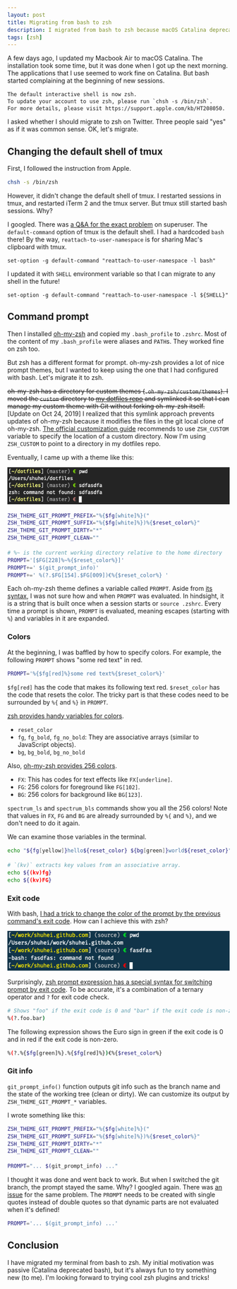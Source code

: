 ```yaml
---
layout: post
title: Migrating from bash to zsh
description: I migrated from bash to zsh because macOS Catalina deprecated bash. I'll show how I wrote my custom command prompt theme for zsh using oh-my-zsh.
tags: [zsh]
---
```


A few days ago, I updated my Macbook Air to macOS Catalina. The installation took some time, but it was done when I got up the next morning. The applications that I use seemed to work fine on Catalina. But bash started complaining at the beginning of new sessions.

```console
The default interactive shell is now zsh.
To update your account to use zsh, please run `chsh -s /bin/zsh`.
For more details, please visit https://support.apple.com/kb/HT208050.
```

I asked whether I should migrate to zsh on Twitter. Three people said "yes" as if it was common sense. OK, let's migrate.

## Changing the default shell of tmux

First, I followed the instruction from Apple.

```sh
chsh -s /bin/zsh
```

However, it didn't change the default shell of tmux. I restarted sessions in tmux, and restarted iTerm 2 and the tmux server. But tmux still started bash sessions. Why?

I googled. There was [a Q&A for the exact problem](https://superuser.com/questions/253786/how-can-i-make-tmux-use-my-default-shell) on superuser. The `default-command` option of tmux is the default shell. I had a hardcoded `bash` there! By the way, `reattach-to-user-namespace` is for sharing Mac's clipboard with tmux.

```
set-option -g default-command "reattach-to-user-namespace -l bash"
```

I updated it with `SHELL` environment variable so that I can migrate to any shell in the future!

```
set-option -g default-command "reattach-to-user-namespace -l ${SHELL}"
```

## Command prompt

Then I installed [oh-my-zsh](https://github.com/robbyrussell/oh-my-zsh) and copied my `.bash_profile` to `.zshrc`. Most of the content of my `.bash_profile` were aliases and `PATH`s. They worked fine on zsh too.

But zsh has a different format for prompt. oh-my-zsh provides a lot of nice prompt themes, but I wanted to keep using the one that I had configured with bash. Let's migrate it to zsh.

~~oh-my-zsh has a directory for custom themes (`.oh-my-zsh/custom/themes`). I moved the `custom` directory to [my dotfiles repo](https://github.com/shuhei/dotfiles) and symlinked it so that I can manage my custom theme with Git without forking oh-my-zsh itself.~~ [Update on Oct 24, 2019] I realized that this symlink approach prevents updates of oh-my-zsh because it modifies the files in the git local clone of oh-my-zsh. [The official customization guide](https://github.com/robbyrussell/oh-my-zsh/wiki/Customization) recommends to use `ZSH_CUSTOM` variable to specify the location of a custom directory. Now I'm using `ZSH_CUSTOM` to point to a directory in my dotfiles repo.

Eventually, I came up with a theme like this:

![my custom theme](/images/zsh_prompt.png)

```bash
ZSH_THEME_GIT_PROMPT_PREFIX="%{$fg[white]%}("
ZSH_THEME_GIT_PROMPT_SUFFIX="%{$fg[white]%})%{$reset_color%}"
ZSH_THEME_GIT_PROMPT_DIRTY="*"
ZSH_THEME_GIT_PROMPT_CLEAN=""

# %~ is the current working directory relative to the home directory
PROMPT='[$FG[228]%~%{$reset_color%}]'
PROMPT+=' $(git_prompt_info)'
PROMPT+=' %(?.$FG[154].$FG[009])€%{$reset_color%} '
```

Each oh-my-zsh theme defines a variable called `PROMPT`. Aside from [its syntax](http://zsh.sourceforge.net/Doc/Release/Prompt-Expansion.html), I was not sure how and when `PROMPT` was evaluated. In hindsight, it is a string that is built once when a session starts or `source .zshrc`. Every time a prompt is shown, `PROMPT` is evaluated, meaning escapes (starting with `%`) and variables in it are expanded.

### Colors

At the beginning, I was baffled by how to specify colors. For example, the following `PROMPT` shows "some red text" in red.

```bash
PROMPT='%{$fg[red]%}some red text%{$reset_color%}'
```

`$fg[red]` has the code that makes its following text red. `$reset_color` has the code that resets the color. The tricky part is that these codes need to be surrounded by `%{` and `%}` in `PROMPT`.

[zsh provides handy variables for colors](https://github.com/zsh-users/zsh/blob/243e46998eb29665ec345e531b2d1bb6921ed578/Functions/Misc/colors#L97-L117).

- `reset_color`
- `fg`, `fg_bold`, `fg_no_bold`: They are associative arrays (similar to JavaScript objects).
- `bg`, `bg_bold`, `bg_no_bold`

Also, [oh-my-zsh provides 256 colors](https://github.com/robbyrussell/oh-my-zsh/blob/b09aed9cc7e2099f3e7f2aa2632660bc510f3e35/lib/spectrum.zsh).

- `FX`: This has codes for text effects like `FX[underline]`.
- `FG`: 256 colors for foreground like `FG[102]`.
- `BG`: 256 colors for background like `BG[123]`.

`spectrum_ls` and `spectrum_bls` commands show you all the 256 colors! Note that values in `FX`, `FG` and `BG` are already surrounded by `%{` and `%}`, and we don't need to do it again.

We can examine those variables in the terminal.

```sh
echo "${fg[yellow]}hello${reset_color} ${bg[green]}world${reset_color}"

# `(kv)` extracts key values from an associative array.
echo ${(kv)fg}
echo ${(kv)FG}
```

### Exit code

With bash, [I had a trick to change the color of the prompt by the previous command's exit code](/blog/2015/10/18/color-prompt-by-exit-code/). How can I achieve this with zsh?

![Change color by exit code](/images/exit_code.png)

Surprisingly, [zsh prompt expression has a special syntax for switching prompt by exit code](https://stackoverflow.com/questions/4466245/customize-zshs-prompt-when-displaying-previous-command-exit-code). To be accurate, it's a combination of a ternary operator and `?` for exit code check.

```bash
# Shows "foo" if the exit code is 0 and "bar" if the exit code is non-zero.
%(?.foo.bar)
```

The following expression shows the Euro sign in green if the exit code is 0 and in red if the exit code is non-zero.

```bash
%(?.%{$fg[green]%}.%{$fg[red]%})€%{$reset_color%}
```

### Git info

`git_prompt_info()` function outputs git info such as the branch name and the state of the working tree (clean or dirty). We can customize its output by `ZSH_THEME_GIT_PROMPT_*` variables.

I wrote something like this:

```bash
ZSH_THEME_GIT_PROMPT_PREFIX="%{$fg[white]%}("
ZSH_THEME_GIT_PROMPT_SUFFIX="%{$fg[white]%})%{$reset_color%}"
ZSH_THEME_GIT_PROMPT_DIRTY="*"
ZSH_THEME_GIT_PROMPT_CLEAN=""

PROMPT="... $(git_prompt_info) ..."
```

I thought it was done and went back to work. But when I switched the git branch, the prompt stayed the same. Why? I googled again. There was [an issue](https://github.com/robbyrussell/oh-my-zsh/issues/4826) for the same problem. The `PROMPT` needs to be created with single quotes instead of double quotes so that dynamic parts are not evaluated when it's defined!

```bash
PROMPT='... $(git_prompt_info) ...'
```

## Conclusion

I have migrated my terminal from bash to zsh. My initial motivation was passive (Catalina deprecated bash), but it's always fun to try something new (to me). I'm looking forward to trying cool zsh plugins and tricks!
